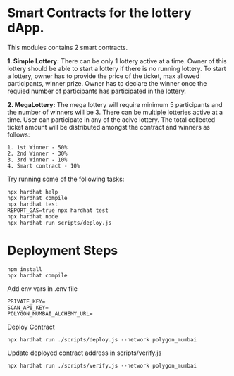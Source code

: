 # Smart Contracts for the lottery dApp.

This modules contains 2 smart contracts.

**1. Simple Lottery:**
There can be only 1 lottery active at a time. Owner of this lottery should be able to start a lottery if there is no running lottery. To start a lottery, owner has to provide the price of the ticket, max allowed participants, winner prize. Owner has to declare the winner once the requied number of participants has participated in the lottery.

**2. MegaLottery:**
The mega lottery will require minimum 5 participants and the number of winners will be 3.
There can be multiple lotteries active at a time. User can participate in any of the acive lottery. The total collected ticket amount will be distributed amongst the contract and winners as follows:

    1. 1st Winner - 50%
    2. 2nd Winner - 30%
    3. 3rd Winner - 10%
    4. Smart contract - 10%


Try running some of the following tasks:

```shell
npx hardhat help
npx hardhat compile
npx hardhat test
REPORT_GAS=true npx hardhat test
npx hardhat node
npx hardhat run scripts/deploy.js
```

# Deployment Steps

```
npm install
npx hardhat compile
```

Add env vars in .env file

```
PRIVATE_KEY=
SCAN_API_KEY=
POLYGON_MUMBAI_ALCHEMY_URL=
```

Deploy Contract

```
npx hardhat run ./scripts/deploy.js --network polygon_mumbai
```

Update deployed contract address in scripts/verify.js

```
npx hardhat run ./scripts/verify.js --network polygon_mumbai
```
